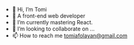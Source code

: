 - 👋 Hi, I’m Tomi
- 👀 A front-end web developer 
- 🌱 I’m currently mastering React.
- 💞️ I’m looking to collaborate on ...
- 📫 How to reach me tomiafolayan@gmail.com

<!---
Tomiogunsan/Tomiogunsan is a ✨ special ✨ repository because its `README.md` (this file) appears on your GitHub profile.
You can click the Preview link to take a look at your changes.
--->
